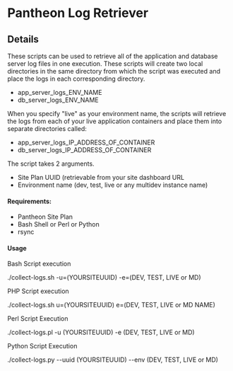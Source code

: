 # Pantheon Log Retriever

## Details ##
These scripts can be used to retrieve all of the application and database server log files in one execution. These scripts will create two local directories in the same directory from which the script was executed and place the logs in each corresponding directory.

- app_server_logs_ENV_NAME
- db_server_logs_ENV_NAME

When you specify "live" as your environment name, the scripts will retrieve the logs from each of your live application containers and place them into separate directories called:

- app_server_logs_IP_ADDRESS_OF_CONTAINER
- db_server_logs_IP_ADDRESS_OF_CONTAINER

The script takes 2 arguments.

- Site Plan UUID (retrievable from your site dashboard URL
- Environment name (dev, test, live or any multidev instance name)

#### Requirements: #### 

- Pantheon Site Plan
- Bash Shell or Perl or Python
- rsync

#### Usage ####

Bash Script execution

./collect-logs.sh -u=(YOURSITEUUID) -e=(DEV, TEST, LIVE or MD)

PHP Script execution

./collect-logs.sh u=(YOURSITEUUID) e=(DEV, TEST, LIVE or MD NAME)

Perl Script Execution

./collect-logs.pl -u (YOURSITEUUID) -e (DEV, TEST, LIVE or MD)

Python Script Execution

./collect-logs.py --uuid (YOURSITEUUID) --env (DEV, TEST, LIVE or MD)
